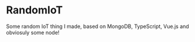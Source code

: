 # RandomIoT
Some random IoT thing I made, based on MongoDB, TypeScript, Vue.js and obviosuly some node!
